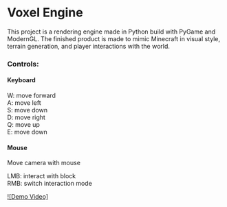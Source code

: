 # Voxel Engine

This project is a rendering engine made in Python build with PyGame and ModernGL. The finished product is made to mimic Minecraft in visual style, terrain generation, and player interactions with the world.


### Controls:
#### Keyboard

W: move forward \
A: move left \
S: move down \
D: move right \
Q: move up \
E: move down

#### Mouse

Move camera with mouse

LMB: interact with block \
RMB: switch interaction mode


[![Demo Video]](https://github.com/user-attachments/assets/ab32d015-0d73-4028-ab8c-2b5761298929)

